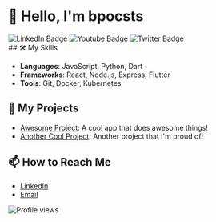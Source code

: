 # 👋 Hello, I'm bpocsts

<div id="badges">
  <a href="your-linkedin-URL">
    <img src="https://img.shields.io/badge/LinkedIn-blue?style=for-the-badge&logo=linkedin&logoColor=white" alt="LinkedIn Badge"/>
  </a>
  <a href="your-youtube-URL">
    <img src="https://img.shields.io/badge/YouTube-red?style=for-the-badge&logo=youtube&logoColor=white" alt="Youtube Badge"/>
  </a>
  <a href="your-twitter-URL">
    <img src="https://img.shields.io/badge/Twitter-blue?style=for-the-badge&logo=twitter&logoColor=white" alt="Twitter Badge"/>
  </a>
</div>
## 🛠️ My Skills

- **Languages**: JavaScript, Python, Dart
- **Frameworks**: React, Node.js, Express, Flutter
- **Tools**: Git, Docker, Kubernetes

## 🚀 My Projects

- [Awesome Project](https://github.com/yourusername/awesome-project): A cool app that does awesome things!
- [Another Cool Project](https://github.com/yourusername/another-cool-project): Another project that I'm proud of!

## 📫 How to Reach Me

- [LinkedIn](https://linkedin.com/in/yourusername)
- [Email](mailto:yourname@example.com)

![Profile views](https://komarev.com/ghpvc/?username=yourusername&color=brightgreen)

